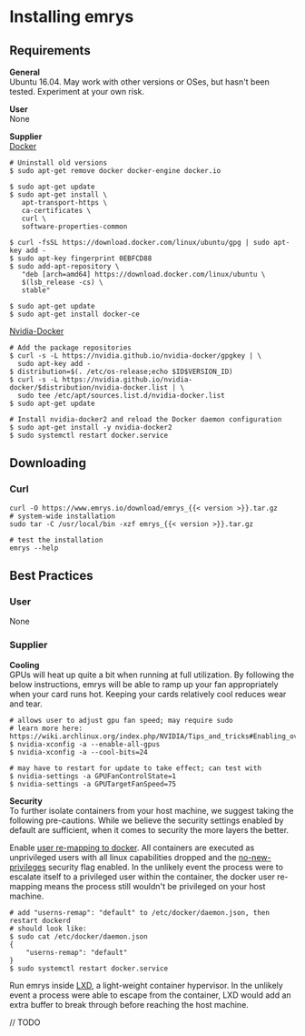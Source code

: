 # Installing emrys

## Requirements
**General**<br>
Ubuntu 16.04. May work with other versions or OSes, but hasn't been tested. Experiment at your own risk.

**User**<br>
None

**Supplier**<br>
[Docker](https://docs.docker.com/install/linux/docker-ce/ubuntu/)

    # Uninstall old versions
    $ sudo apt-get remove docker docker-engine docker.io

    $ sudo apt-get update
    $ sudo apt-get install \
       apt-transport-https \
       ca-certificates \
       curl \
       software-properties-common
        
    $ curl -fsSL https://download.docker.com/linux/ubuntu/gpg | sudo apt-key add -
    $ sudo apt-key fingerprint 0EBFCD88
    $ sudo add-apt-repository \
       "deb [arch=amd64] https://download.docker.com/linux/ubuntu \
       $(lsb_release -cs) \
       stable"

    $ sudo apt-get update
    $ sudo apt-get install docker-ce

[Nvidia-Docker](https://github.com/NVIDIA/nvidia-docker)

    # Add the package repositories
    $ curl -s -L https://nvidia.github.io/nvidia-docker/gpgkey | \
      sudo apt-key add -
    $ distribution=$(. /etc/os-release;echo $ID$VERSION_ID)
    $ curl -s -L https://nvidia.github.io/nvidia-docker/$distribution/nvidia-docker.list | \
      sudo tee /etc/apt/sources.list.d/nvidia-docker.list
    $ sudo apt-get update

    # Install nvidia-docker2 and reload the Docker daemon configuration
    $ sudo apt-get install -y nvidia-docker2
    $ sudo systemctl restart docker.service

## Downloading

### Curl

    curl -O https://www.emrys.io/download/emrys_{{< version >}}.tar.gz
    # system-wide installation
    sudo tar -C /usr/local/bin -xzf emrys_{{< version >}}.tar.gz

    # test the installation
    emrys --help

## Best Practices

### User
None

### Supplier
**Cooling**<br>
GPUs will heat up quite a bit when running at full utilization. By following the below instructions,
emrys will be able to ramp up your fan appropriately when your card runs hot. Keeping your cards
relatively cool reduces wear and tear.

	# allows user to adjust gpu fan speed; may require sudo
	# learn more here: https://wiki.archlinux.org/index.php/NVIDIA/Tips_and_tricks#Enabling_overclocking
	$ nvidia-xconfig -a --enable-all-gpus
	$ nvidia-xconfig -a --cool-bits=24

	# may have to restart for update to take effect; can test with
	$ nvidia-settings -a GPUFanControlState=1
	$ nvidia-settings -a GPUTargetFanSpeed=75

**Security**<br>
To further isolate containers from your host machine, we suggest taking the following pre-cautions. While we believe the security settings enabled by default are sufficient, when it comes to security the more layers the better.

Enable [user re-mapping to docker](https://docs.docker.com/engine/security/userns-remap/). All containers are executed as unprivileged users with all linux capabilities dropped and the [no-new-privileges](https://www.projectatomic.io/blog/2016/03/no-new-privs-docker/) security flag enabled. In the unlikely event the process were to escalate itself to a privileged user within the container, the docker user re-mapping means the process still wouldn't be privileged on your host machine.

	# add "userns-remap": "default" to /etc/docker/daemon.json, then restart dockerd
	# should look like: 
	$ sudo cat /etc/docker/daemon.json
	{
		"userns-remap": "default"
	}
	$ sudo systemctl restart docker.service

Run emrys inside [LXD](https://help.ubuntu.com/lts/serverguide/lxd.html), a light-weight container hypervisor. In the unlikely event a process were able to escape from the container, LXD would add an extra buffer to break through before reaching the host machine.

// TODO
